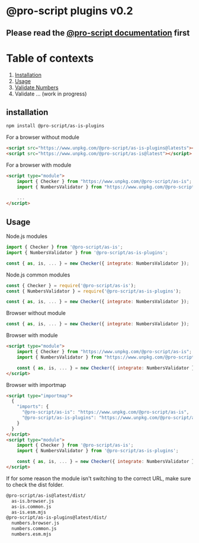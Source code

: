 # @pro-script plugins v0.2
## Please read the [@pro-script documentation](https://www.npmjs.com/package/@pro-script/as-is) first

# Table of contexts
1. [Installation](#installation)
2. [Usage](#usage)
3. [Validate Numbers](./documentation/numbers.md)
4. Validate ... (work in progress)

## installation
```bash
npm install @pro-script/as-is-plugins
```
For a browser without module
```html
<script src="https://www.unpkg.com/@pro-script/as-is-plugins@latests"></script>
<script src="https://www.unpkg.com/@pro-script/as-is@latest"></script>
````
For a browser with module
```html
<script type="module">
    import { Checker } from "https://www.unpkg.com/@pro-script/as-is";
    import { NumbersValidator } from "https://www.unpkg.com/@pro-script/as-is-plugins";
    
    ...
</script>
```
## Usage

Node.js modules
```javascript
import { Checker } from '@pro-script/as-is';
import { NumbersValidator } from '@pro-script/as-is-plugins';

const { as, is, ... } = new Checker({ integrate: NumbersValidator });
```
Node.js common modules
```javascript
const { Checker } = require('@pro-script/as-is');
const { NumbersValidator } = require('@pro-script/as-is-plugins');

const { as, is, ... } = new Checker({ integrate: NumbersValidator });
```
Browser without module
```javascript
const { as, is, ... } = new Checker({ integrate: NumbersValidator });
```
Browser with module
```html
<script type="module">
    import { Checker } from "https://www.unpkg.com/@pro-script/as-is";
    import { NumbersValidator } from "https://www.unpkg.com/@pro-script/as-is-plugins";

    const { as, is, ... } = new Checker({ integrate: NumbersValidator });
</script>
```
Browser with importmap
```html
<script type="importmap">
  {
    "imports": {
      "@pro-script/as-is": "https://www.unpkg.com/@pro-script/as-is",
      "@pro-script/as-is-plugins": "https://www.unpkg.com/@pro-script/as-is-plugins",
    }
  }
</script>
<script type="module">
    import { Checker } from '@pro-script/as-is';
    import { NumbersValidator } from '@pro-script/as-is-plugins';

    const { as, is, ... } = new Checker({ integrate: NumbersValidator });
</script>

```
If for some reason the module isn't switching to the correct URL, make sure to check the dist folder.
```bash
@pro-script/as-is@latest/dist/
  as-is.browser.js
  as-is.common.js
  as-is.esm.mjs
@pro-script/as-is-plugins@latest/dist/
  numbers.browser.js
  numbers.common.js
  numbers.esm.mjs
```


